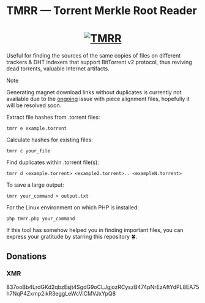 # TMRR — Torrent Merkle Root Reader
<h1 align="center">
  <a href="#">
    <img src="https://i4.imageban.ru/out/2023/05/21/42ba453949a2b19a204baf2eb1c370a8.gif" alt="TMRR">
  </a>
</h1>

Useful for finding the sources of the same copies of files on different trackers & DHT indexers that support BitTorrent v2 protocol, thus reviving dead torrents, valuable Internet artifacts.

> [!NOTE]  
> Generating magnet download links without duplicates is currently not available due to the [ongoing](https://github.com/arvidn/libtorrent/issues/7439) issue with piece alignment files, hopefully it will be resolved soon.

Extract file hashes from .torrent files:
```
tmrr e example.torrent
```
Calculate hashes for existing files:
```
tmrr c your_file
```
Find duplicates within .torrent file(s):
```
tmrr d <example.torrent> <example2.torrent>.. <exampleN.torrent>
```
To save a large output:
```
tmrr your_command > output.txt
```
For the Linux environment on which PHP is installed:
```
php tmrr.php your_command
```

If this tool has somehow helped you in finding important files, you can express your gratitude by starring this repository 🍀.

## Donations
### XMR
837ooBb4LrdGKd2qbzEsjt4SgdG9oCLJgjozRCyszB474pNrEzAftYdPL8EA75h7NqP4Zxmp2ikR3eggLeWcViCMVJxYpQ8